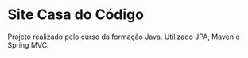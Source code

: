 # Site Casa do Código
Projeto realizado pelo curso da formação Java. 
Utilizado JPA, Maven e Spring MVC.

